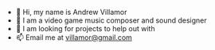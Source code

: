 - 👋 Hi, my name is Andrew Villamor 
- 👀 I am a video game music composer and sound designer
- 💞️ I am looking for projects to help out with
- 📫 Email me at villamor@gmail.com
